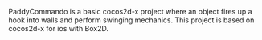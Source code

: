 PaddyCommando is a basic cocos2d-x project where an object fires up a hook into walls and perform swinging mechanics. This project is based on cocos2d-x for ios with Box2D.